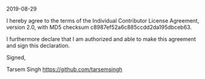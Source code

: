 2019-08-29

I hereby agree to the terms of the Individual Contributor License Agreement, version 2.0, with MD5 checksum c8987ef52a6c885ccdd2da195dbceb63.

I furthermore declare that I am authorized and able to make this agreement and sign this declaration.

Signed,

Tarsem Singh https://github.com/tarsemsingh
